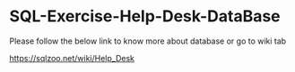 # SQL-Exercise-Help-Desk-DataBase

Please follow the below link to know more about database or go to wiki tab

https://sqlzoo.net/wiki/Help_Desk 
